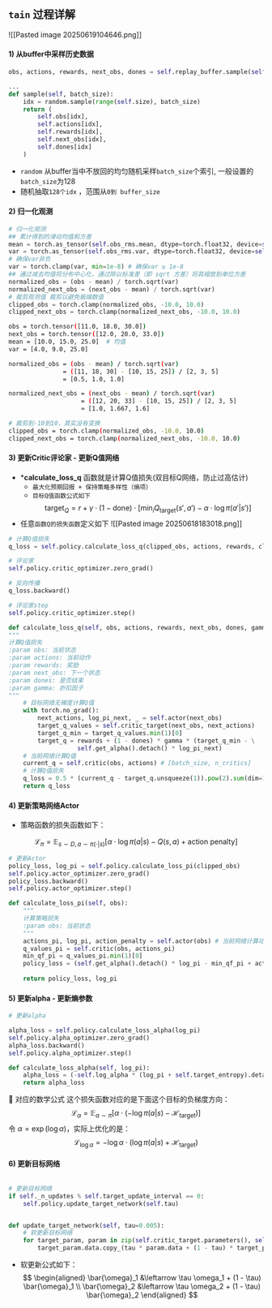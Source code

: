 ## `tain` 过程详解 
![[Pasted image 20250619104646.png]]
#### 1) 从buffer中采样历史数据
```python
obs, actions, rewards, next_obs, dones = self.replay_buffer.sample(self.batch_size)

...
def sample(self, batch_size):
    idx = random.sample(range(self.size), batch_size)
    return (
        self.obs[idx],
        self.actions[idx],
        self.rewards[idx],
        self.next_obs[idx],
        self.dones[idx]
    )

```
* `random` 从buffer当中不放回的均匀随机采样`batch_size`个索引,  一般设置的`batch_size`为128
* 随机抽取`128个idx` ，范围从`0到 buffer_size`


#### 2) 归一化观测
```python
# 归一化观测
## 累计得到的滑动均值和方差
mean = torch.as_tensor(self.obs_rms.mean, dtype=torch.float32, device=self.device)
var = torch.as_tensor(self.obs_rms.var, dtype=torch.float32, device=self.device)
# 确保var非负
var = torch.clamp(var, min=1e-8) # 确保var ≥ 1e-8
## 通过减去均值将分布中心化，通过除以标准差（即 sqrt 方差）将其缩放到单位方差
normalized_obs = (obs - mean) / torch.sqrt(var)
normalized_next_obs = (next_obs - mean) / torch.sqrt(var)
# 裁剪观测值 裁剪以避免极端数值
clipped_obs = torch.clamp(normalized_obs, -10.0, 10.0)
clipped_next_obs = torch.clamp(normalized_next_obs, -10.0, 10.0)
```
```bash
obs = torch.tensor([11.0, 18.0, 30.0])
next_obs = torch.tensor([12.0, 20.0, 33.0])
mean = [10.0, 15.0, 25.0]  # 均值
var = [4.0, 9.0, 25.0]

normalized_obs = (obs - mean) / torch.sqrt(var) 
               = ([11, 18, 30] - [10, 15, 25]) / [2, 3, 5]
               = [0.5, 1.0, 1.0]

normalized_next_obs = (next_obs - mean) / torch.sqrt(var)
					= ([12, 20, 33] - [10, 15, 25]) / [2, 3, 5]
                    ≈ [1.0, 1.667, 1.6]

# 裁剪到-10到10，其实没有变换
clipped_obs = torch.clamp(normalized_obs, -10.0, 10.0)
clipped_next_obs = torch.clamp(normalized_next_obs, -10.0, 10.0)
```

#### 3) 更新Critic评论家 - 更新Q值网络
* ***calculate_loss_q** 函数就是计算Q值损失(双目标Q网络，防止过高估计)
    *  `最大化预期回报 + 保持策略多样性（熵项）`
    * `目标Q值函数公式如下`
$$
\text{target}_Q = r + \gamma \cdot (1 - \text{done}) \cdot \left[ \min_i Q_{\text{target}}(s', a') - \alpha \cdot \log \pi(a'|s') \right]
$$
* 任意`函数Q的损失函数`定义如下
![[Pasted image 20250618183018.png]]
```python
# 计算Q值损失
q_loss = self.policy.calculate_loss_q(clipped_obs, actions, rewards, clipped_next_obs, dones, self.gamma)

# 评论家
self.policy.critic_optimizer.zero_grad()

# 反向传播
q_loss.backward()

# 评论家step
self.policy.critic_optimizer.step()
```
```python
def calculate_loss_q(self, obs, actions, rewards, next_obs, dones, gamma):
"""
计算Q值损失
:param obs: 当前状态
:param actions: 当前动作
:param rewards: 奖励
:param next_obs: 下一个状态
:param dones: 是否结束
:param gamma: 折扣因子
"""
	# 目标网络无梯度计算Q值
	with torch.no_grad():
		next_actions, log_pi_next, _ = self.actor(next_obs)
		target_q_values = self.critic_target(next_obs, next_actions)
		target_q_min = target_q_values.min(1)[0]
		target_q = rewards + (1 - dones) * gamma * (target_q_min - \
		           self.get_alpha().detach() * log_pi_next)
	# 当前网络计算Q值
	current_q = self.critic(obs, actions) # [batch_size, n_critics]
	# 计算Q值损失
	q_loss = 0.5 * (current_q - target_q.unsqueeze(1)).pow(2).sum(dim=1).mean()
	return q_loss
```


#### 4) 更新策略网络Actor
* 策略函数的损失函数如下：

$$
\mathcal{L}_\pi = \mathbb{E}_{s \sim D,\, a \sim \pi(\cdot|s)} \left[ \alpha \cdot \log \pi(a|s) - Q(s, a) + \text{action penalty} \right]
$$
```python
# 更新Actor
policy_loss, log_pi = self.policy.calculate_loss_pi(clipped_obs)
self.policy.actor_optimizer.zero_grad()
policy_loss.backward()
self.policy.actor_optimizer.step()
```
```python
def calculate_loss_pi(self, obs):
	"""
	计算策略损失
	:param obs: 当前状态
	"""
	actions_pi, log_pi, action_penalty = self.actor(obs) # 当前网络计算动作
	q_values_pi = self.critic(obs, actions_pi)
	min_qf_pi = q_values_pi.min(1)[0]
	policy_loss = (self.get_alpha().detach() * log_pi - min_qf_pi + action_penalty).mean()
	
	return policy_loss, log_pi
```

#### 5) 更新alpha - 更新熵参数
```python
# 更新alpha

alpha_loss = self.policy.calculate_loss_alpha(log_pi)
self.policy.alpha_optimizer.zero_grad()
alpha_loss.backward()
self.policy.alpha_optimizer.step()

def calculate_loss_alpha(self, log_pi):
	alpha_loss = (-self.log_alpha * (log_pi + self.target_entropy).detach()).mean()
	return alpha_loss
```
🧠 对应的数学公式
这个损失函数对应的是下面这个目标的负梯度方向：
$$
\mathcal{L}_\alpha = \mathbb{E}_{a \sim \pi} \left[ \alpha \cdot \left( -\log \pi(a|s) - \mathcal{H}_{\text{target}} \right) \right]
$$
令 $\alpha = \exp(\log \alpha)$，实际上优化的是：
$$
\mathcal{L}_{\log \alpha} = -\log \alpha \cdot \left( \log \pi(a|s) + \mathcal{H}_{\text{target}} \right)
$$
#### 6) 更新目标网络
```python

# 更新目标网络
if self._n_updates % self.target_update_interval == 0:
	self.policy.update_target_network(self.tau)


def update_target_network(self, tau=0.005):
	# 软更新目标网络
	for target_param, param in zip(self.critic_target.parameters(), self.critic.parameters()):
		target_param.data.copy_(tau * param.data + (1 - tau) * target_param.data)
```
* 软更新公式如下：
$$
\begin{aligned}
\bar{\omega}_1 &\leftarrow \tau \omega_1 + (1 - \tau) \bar{\omega}_1 \\
\bar{\omega}_2 &\leftarrow \tau \omega_2 + (1 - \tau) \bar{\omega}_2
\end{aligned}
$$